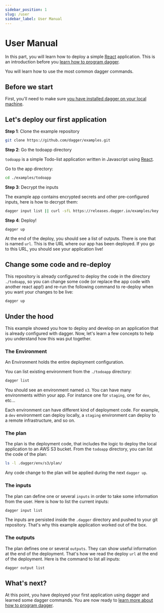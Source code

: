 ```yaml
---
sidebar_position: 1
slug: /user
sidebar_label: User Manual
---
```


# User Manual

In this part, you will learn how to deploy a simple [React](https://reactjs.org/) application. This is an introduction before you [learn how to program dagger](/programming).

You will learn how to use the most common dagger commands.

## Before we start

First, you'll need to make sure [you have installed dagger on your local machine](/install).

## Let's deploy our first application

**Step 1**: Clone the example repository

```sh
git clone https://github.com/dagger/examples.git
```

**Step 2**: Go the todoapp directory

`todoapp` is a simple Todo-list application written in Javascript using [React](https://reactjs.org/).

Go to the app directory:

```sh
cd ./examples/todoapp
```

**Step 3**: Decrypt the inputs

The example app contains encrypted secrets and other pre-configured inputs, here is how to decrypt them:

```sh
dagger input list || curl -sfL https://releases.dagger.io/examples/key.txt >> ~/.config/dagger/keys.txt
```

**Step 4**: Deploy!

```sh
dagger up
```

At the end of the deploy, you should see a list of outputs. There is one that is named `url`. This is the URL where our app has been deployed. If you go to this URL, you should see your application live!

## Change some code and re-deploy

This repository is already configured to deploy the code in the directory `./todoapp`, so you can change some code (or replace the app code with another react app!) and re-run the following command to re-deploy when you want your changes to be live:

```sh
dagger up
```

## Under the hood

This example showed you how to deploy and develop on an application that is already configured with dagger. Now, let's learn a few concepts to help you understand how this was put together.

### The Environment

An Environment holds the entire deployment configuration.

You can list existing environment from the `./todoapp` directory:

```sh
dagger list
```

You should see an environment named `s3`. You can have many environments within your app. For instance one for `staging`, one for `dev`, etc...

Each environment can have different kind of deployment code. For example, a `dev` environment can deploy locally, a `staging` environment can deploy to a remote infrastructure, and so on.

### The plan

The plan is the deployment code, that includes the logic to deploy the local application to an AWS S3 bucket. From the `todoapp` directory, you can list the code of the plan:

```sh
ls -l .dagger/env/s3/plan/
```

Any code change to the plan will be applied during the next `dagger up`.

### The inputs

The plan can define one or several `inputs` in order to take some information from the user. Here is how to list the current inputs:

```sh
dagger input list
```

The inputs are persisted inside the `.dagger` directory and pushed to your git repository. That's why this example application worked out of the box.

### The outputs

The plan defines one or several `outputs`. They can show useful information at the end of the deployment. That's how we read the deploy `url` at the end of the deployment. Here is the command to list all inputs:

```sh
dagger output list
```

## What's next?

At this point, you have deployed your first application using dagger and learned some dagger commands. You are now ready to [learn more about how to program dagger](/programming).
